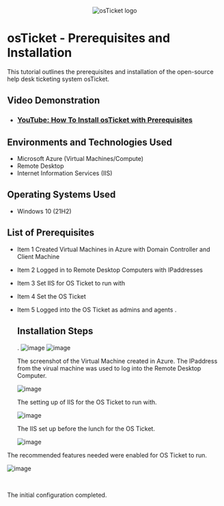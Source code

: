<p align="center">
<img src="https://i.imgur.com/Clzj7Xs.png" alt="osTicket logo"/>
</p>

<h1>osTicket - Prerequisites and Installation</h1>
This tutorial outlines the prerequisites and installation of the open-source help desk ticketing system osTicket.<br />


<h2>Video Demonstration</h2>

- ### [YouTube: How To Install osTicket with Prerequisites](https://www.youtube.com)

<h2>Environments and Technologies Used</h2>

- Microsoft Azure (Virtual Machines/Compute)
- Remote Desktop
- Internet Information Services (IIS)

<h2>Operating Systems Used </h2>

- Windows 10</b> (21H2)

<h2>List of Prerequisites</h2>

- Item 1 Created Virtual Machines in Azure with Domain Controller and Client Machine
- Item 2 Logged in to Remote Desktop Computers with IPaddresses
- Item 3 Set IIS for OS Ticket to run with
- Item 4 Set the OS Ticket
- Item 5 Logged into the OS Ticket as admins and agents
. <h2>Installation Steps</h2>
. ![image](https://github.com/waleoyecc/osticket-prereqs/assets/140360882/fcbdd0fc-c821-40ec-9c0c-72d05de99a91)
  ![image](https://github.com/waleoyecc/osticket-prereqs/assets/140360882/55601be9-d5e8-4013-99b6-65ceab67a0f9)
  
  The screenshot of the Virtual Machine created in Azure. The IPaddress from the virual machine was used to log into the Remote Desktop Computer.
  
  ![image](https://github.com/waleoyecc/osticket-prereqs/assets/140360882/3d03ccff-afda-49de-b62f-fa2f71b5548b)
  
  The setting up of IIS for the OS Ticket to run with.
  
  ![image](https://github.com/waleoyecc/osticket-prereqs/assets/140360882/641b3194-3892-4063-98d3-ebf05d05d01c)
  
  The IIS set up before the lunch for the OS Ticket.
  
  ![image](https://github.com/waleoyecc/osticket-prereqs/assets/140360882/4e3fa485-17f2-4bdf-bc7f-076707551143)

The recommended features needed were enabled for OS Ticket to run.

![image](https://github.com/waleoyecc/osticket-prereqs/assets/140360882/d6962ffd-3532-4320-a5b0-cb55ef1d9800)

</p>
<br />

<p>
<im
</p>
<p>
The initial configuration completed.
</p>
<br />
